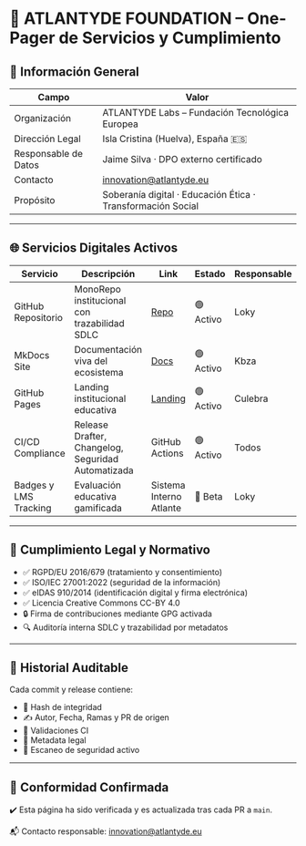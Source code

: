 <!--
Path: docs/compliance/onepager-servicios.md
Autor: ATLANTYDE Founders Team
Última modificación: 2025-04-23
-->

# 🧾 ATLANTYDE FOUNDATION – One-Pager de Servicios y Cumplimiento

## 🧭 Información General

| Campo                | Valor                                                      |
|----------------------|------------------------------------------------------------|
| Organización         | ATLANTYDE Labs – Fundación Tecnológica Europea             |
| Dirección Legal      | Isla Cristina (Huelva), España 🇪🇸                          |
| Responsable de Datos | Jaime Silva · DPO externo certificado                      |
| Contacto             | innovation@atlantyde.eu                                    |
| Propósito            | Soberanía digital · Educación Ética · Transformación Social|

---

## 🌐 Servicios Digitales Activos

| Servicio               | Descripción                                       | Link                           | Estado      | Responsable |
|------------------------|---------------------------------------------------|--------------------------------|-------------|-------------|
| GitHub Repositorio     | MonoRepo institucional con trazabilidad SDLC     | [Repo](https://github.com/...) | 🟢 Activo    | Loky        |
| MkDocs Site            | Documentación viva del ecosistema                 | [Docs](https://atlantyde...)   | 🟢 Activo    | Kbza        |
| GitHub Pages           | Landing institucional educativa                   | [Landing](https://atlantyde...)| 🟢 Activo    | Culebra     |
| CI/CD Compliance       | Release Drafter, Changelog, Seguridad Automatizada| GitHub Actions                 | 🟢 Activo    | Todos       |
| Badges y LMS Tracking  | Evaluación educativa gamificada                   | Sistema Interno Atlante        | 🔵 Beta      | Loky        |

---

## 🔐 Cumplimiento Legal y Normativo

- ✅ RGPD/EU 2016/679 (tratamiento y consentimiento)
- ✅ ISO/IEC 27001:2022 (seguridad de la información)
- ✅ eIDAS 910/2014 (identificación digital y firma electrónica)
- ✅ Licencia Creative Commons CC-BY 4.0
- 🔒 Firma de contribuciones mediante GPG activada
- 🔍 Auditoría interna SDLC y trazabilidad por metadatos

---

## 🧠 Historial Auditable

Cada commit y release contiene:

- 🔢 Hash de integridad
- ✍️ Autor, Fecha, Ramas y PR de origen
- 🧪 Validaciones CI
- 📝 Metadata legal
- 🔎 Escaneo de seguridad activo

---

## 🧾 Conformidad Confirmada

✔️ Esta página ha sido verificada y es actualizada tras cada PR a `main`.

📬 Contacto responsable: [innovation@atlantyde.eu](mailto:innovation@atlantyde.eu)
